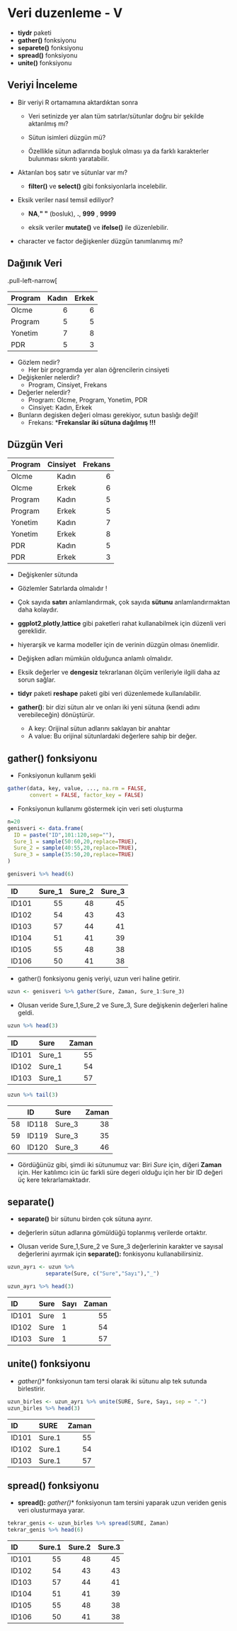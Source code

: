 # Veri duzenleme  - V




- **tiydr** paketi
- **gather()** fonksiyonu
- **separete()** fonksiyonu
- **spread()** fonksiyonu
- **unite()** fonksiyonu 



## Veriyi İnceleme

- Bir veriyi R ortamamına aktardıktan sonra

  - Veri setinizde yer alan tüm satırlar/sütunlar doğru bir şekilde aktarılmış mı?
  
  - Sütun isimleri düzgün mü? 
  
  - Özellikle sütun adlarında boşluk olması ya da farklı      karakterler bulunması sıkıntı yaratabilir.



- Aktarılan boş satır ve sütunlar var mı?

  - **filter()** ve **select()** gibi fonksiyonlarla            incelebilir. 
   
- Eksik veriler nasıl temsil ediliyor?

  - **NA**,**" "** (bosluk), **.**, **999** ,  **9999**
  
  - eksik veriler **mutate()** ve **ifelse()** ile             düzenlebilir.
  
- character ve factor değişkenler düzgün tanımlanımış mı?
  
## Dağınık Veri

.pull-left-narrow[
  
    
| **Program**     | **Kadın** | **Erkek**|
|-----------------|----------:|---------:|
| Olcme           |      6    |    6     |
| Program         |      5    |    5     |
| Yonetim         |      7    |    8     |
| PDR             |      5    |    3     |


- Gözlem nedir?
  - Her bir programda yer alan öğrencilerin cinsiyeti
- Değişkenler nelerdir?
  - Program, Cinsiyet, Frekans
- Değerler nelerdir?
    + Program: Olcme, Program, Yonetim, PDR
    + Cinsiyet: Kadın, Erkek 
- Bunların degisken değeri olması gerekiyor, sutun baslığı değil!
    + Frekans: ***Frekanslar iki sütuna dağılmış !!!**


## Düzgün Veri


| **Program**     | **Cinsiyet** | **Frekans** |
|-----------------|-------------:|------------:|
| Olcme           |     Kadın    |    6        |
| Olcme           |     Erkek    |    6        |
| Program         |     Kadın    |    5        |
| Program         |     Erkek    |    5        |
| Yonetim         |     Kadın    |    7        |
| Yonetim         |     Erkek    |    8        |
| PDR             |     Kadın    |    5        |
| PDR             |     Erkek    |    3        |


- Değişkenler sütunda



- Gözlemler Satırlarda olmalıdır !


- Çok sayıda **satırı** anlamlandırmak, çok sayıda **sütunu** anlamlandırmaktan daha kolaydır.

- **ggplot2**,**plotly**,**lattice** gibi paketleri rahat kullanabilmek için düzenli veri gereklidir.

- hiyerarşik ve karma modeller için de verinin düzgün olması önemlidir.

- Değişken adları mümkün olduğunca anlamlı olmalıdır.

- Eksik değerler ve **dengesiz** tekrarlanan ölçüm verileriyle ilgili daha az sorun sağlar.



- **tidyr** paketi **reshape** paketi gibi veri düzenlemede kullanılabilir.

- **gather()**: bir dizi sütun alır ve onları iki yeni sütuna (kendi adını verebileceğin) dönüştürür.

  - A key:  Orijinal sütun adlarını saklayan bir anahtar
  - A value: Bu orijinal sütunlardaki değerlere sahip bir değer.

## **gather()** fonksiyonu

- Fonksiyonun kullanım şekli

```r
gather(data, key, value, ..., na.rm = FALSE, 
       convert = FALSE, factor_key = FALSE)
```

- Fonksiyonun kullanımı göstermek için veri seti oluşturma


```r
n=20
genisveri <- data.frame(
  ID = paste("ID",101:120,sep=""),
  Sure_1 = sample(50:60,20,replace=TRUE),
  Sure_2 = sample(40:55,20,replace=TRUE),
  Sure_3 = sample(35:50,20,replace=TRUE)
)
```




```r
genisveri %>% head(6)
```

<div class="kable-table">

|ID    | Sure_1| Sure_2| Sure_3|
|:-----|------:|------:|------:|
|ID101 |     55|     48|     45|
|ID102 |     54|     43|     43|
|ID103 |     57|     44|     41|
|ID104 |     51|     41|     39|
|ID105 |     55|     48|     38|
|ID106 |     50|     41|     38|

</div>


- gather() fonksiyonu geniş veriyi, uzun veri haline getirir.


```r
uzun <- genisveri %>% gather(Sure, Zaman, Sure_1:Sure_3)
```

- Olusan veride Sure_1,Sure_2 ve Sure_3, Sure değişkenin değerleri haline geldi.



```r
uzun %>% head(3)
```

<div class="kable-table">

|ID    |Sure   | Zaman|
|:-----|:------|-----:|
|ID101 |Sure_1 |    55|
|ID102 |Sure_1 |    54|
|ID103 |Sure_1 |    57|

</div>


```r
uzun %>% tail(3)
```

<div class="kable-table">

|   |ID    |Sure   | Zaman|
|:--|:-----|:------|-----:|
|58 |ID118 |Sure_3 |    38|
|59 |ID119 |Sure_3 |    35|
|60 |ID120 |Sure_3 |    46|

</div>

- Gördüğünüz gibi, şimdi iki sütunumuz var: Biri *Sure* için, diğeri **Zaman** için. Her katılımcı icin üc farkli süre degeri olduğu için her bir ID değeri üç kere tekrarlamaktadır.


## **separate()**

- **separate()** bir sütunu birden çok sütuna ayırır.

- değerlerin sütun adlarına gömüldüğü toplanmış verilerde ortaktır.

- Olusan veride Sure_1,Sure_2 ve Sure_3 değerlerinin karakter ve sayısal değerlerini ayırmak için **separate():** fonkisyonu kullanabilirsiniz.



```r
uzun_ayrı <- uzun %>% 
            separate(Sure, c("Sure","Sayı"),"_") 

uzun_ayrı %>% head(3)
```

<div class="kable-table">

|ID    |Sure |Sayı | Zaman|
|:-----|:----|:----|-----:|
|ID101 |Sure |1    |    55|
|ID102 |Sure |1    |    54|
|ID103 |Sure |1    |    57|

</div>


## **unite()** fonksiyonu

- **gather*()** fonksiyonun tam tersi olarak iki sütunu alıp
tek sutunda birlestirir.


```r
uzun_birles <- uzun_ayrı %>% unite(SURE, Sure, Sayı, sep = ".")
uzun_birles %>% head(3)
```

<div class="kable-table">

|ID    |SURE   | Zaman|
|:-----|:------|-----:|
|ID101 |Sure.1 |    55|
|ID102 |Sure.1 |    54|
|ID103 |Sure.1 |    57|

</div>


## **spread()** fonksiyonu

- **spread():**  **gather*()** fonksiyonun tam tersini yaparak uzun veriden genis veri olusturmaya yarar.


```r
tekrar_genis <- uzun_birles %>% spread(SURE, Zaman)
tekrar_genis %>% head(6)
```

<div class="kable-table">

|ID    | Sure.1| Sure.2| Sure.3|
|:-----|------:|------:|------:|
|ID101 |     55|     48|     45|
|ID102 |     54|     43|     43|
|ID103 |     57|     44|     41|
|ID104 |     51|     41|     39|
|ID105 |     55|     48|     38|
|ID106 |     50|     41|     38|

</div>







